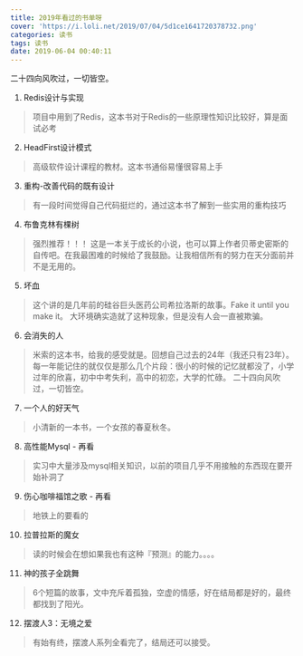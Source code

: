 ```yaml
---
title: 2019年看过的书单呀
cover: 'https://i.loli.net/2019/07/04/5d1ce1641720378732.png'
categories: 读书
tags: 读书
date: 2019-06-04 00:40:11
---
```


二十四向风吹过，一切皆空。

<!-- more -->

1. Redis设计与实现

> 项目中用到了Redis，这本书对于Redis的一些原理性知识比较好，算是面试必考

2. HeadFirst设计模式

> 高级软件设计课程的教材。这本书通俗易懂很容易上手


3. 重构-改善代码的既有设计 
> 有一段时间觉得自己代码挺烂的，通过这本书了解到一些实用的重构技巧

4. 布鲁克林有棵树 

> 强烈推荐！！！ 这是一本关于成长的小说，也可以算上作者贝蒂史密斯的自传吧。在我最困难的时候给了我鼓励。让我相信所有的努力在天分面前并不是无用的。

5. 坏血

> 这个讲的是几年前的硅谷巨头医药公司希拉洛斯的故事。Fake it until you make it。 大环境确实造就了这种现象，但是没有人会一直被欺骗。

6. 会消失的人

> 米索的这本书，给我的感受就是。回想自己过去的24年（我还只有23年）。每一年能记住的就仅仅是那么几个片段：很小的时候的记忆就都没了，小学过年的欣喜，初中中考失利，高中的初恋，大学的忙碌。 二十四向风吹过，一切皆空。

7. 一个人的好天气

> 小清新的一本书，一个女孩的春夏秋冬。

8. 高性能Mysql - 再看

> 实习中大量涉及mysql相关知识，以前的项目几乎不用接触的东西现在要开始补洞了

9. 伤心咖啡福馆之歌 - 再看

> 地铁上的要看的

10. 拉普拉斯的魔女
   
> 读的时候会在想如果我也有这种『预测』的能力。。。。

11. 神的孩子全跳舞

> 6个短篇的故事，文中充斥着孤独，空虚的情感，好在结局都是好的，最终都找到了阳光。

12. 摆渡人3：无境之爱

> 有始有终，摆渡人系列全看完了，结局还可以接受。
